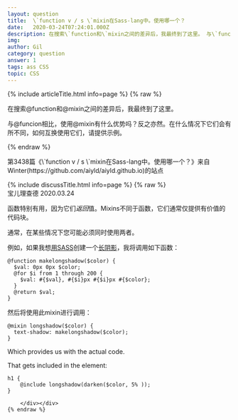 ```yaml
---
layout: question
title:  \`function v / s \`mixin在Sass-lang中。使用哪一个？
date:   2020-03-24T07:24:01.000Z
description: 在搜索\`function和\`mixin之间的差异后，我最终到了这里。 与\`funcion相比，使用\`mixin有什么优势吗？反之亦然。在什么情况下它们...
img: 
author: Gil
category: question
answer: 1
tags: ass CSS
topic: CSS
---
```

<div class="article-root">
  <div class="article">
    {% include articleTitle.html info=page %}
    {% raw %}
    <div class="article-content"><p><font style="vertical-align: inherit;"><font style="vertical-align: inherit;">在搜索@function和@mixin之间的差异后，我最终到了这里。 </font></font></p>

<p><font style="vertical-align: inherit;"><font style="vertical-align: inherit;">与@funcion相比，使用@mixin有什么优势吗？反之亦然。</font><font style="vertical-align: inherit;">在什么情况下它们会有所不同，如何互换使用它们，请提供示例。</font></font></p></div>
    {% endraw %}
  </div>
  <p class="winter_mark">第3438篇《\`function v / s \`mixin在Sass-lang中。使用哪一个？》来自Winter(https://github.com/aiyld/aiyld.github.io)的站点</p>
  <div class="discuss-wrapper">
    {% include discussTitle.html info=page %}
    {% raw %}
    <div class="discuss-item">
        <div class="discuss-parent">
          <div class="discuss-meta">
            <span class="discuss-user">宝儿理查德</span>
            <span class="discuss-time">2020.03.24</span>
          </div>
          <div class="discuss-comment"><p><font style="vertical-align: inherit;"><font style="vertical-align: inherit;">函数特别有用，因为它们</font></font><em><font style="vertical-align: inherit;"><font style="vertical-align: inherit;">返回</font></font></em><font style="vertical-align: inherit;"><font style="vertical-align: inherit;">值。</font><font style="vertical-align: inherit;">Mixins不同于函数，它们通常仅提供有价值的代码块。</font></font></p>

<p><font style="vertical-align: inherit;"><font style="vertical-align: inherit;">通常，在某些情况下您可能必须同时使用两者。</font></font></p>

<p><font style="vertical-align: inherit;"><font style="vertical-align: inherit;">例如，如果我想</font></font><a href="http://codepen.io/danieltott/pen/AjKay" rel="noreferrer"><font style="vertical-align: inherit;"><font style="vertical-align: inherit;">用SASS</font></font></a><font style="vertical-align: inherit;"><font style="vertical-align: inherit;">创建一个</font><a href="http://codepen.io/danieltott/pen/AjKay" rel="noreferrer"><font style="vertical-align: inherit;">长阴影</font></a><font style="vertical-align: inherit;">，我将调用如下函数：</font></font></p>

<pre><code>@function makelongshadow($color) {<font></font>
  $val: 0px 0px $color;<font></font>
  @for $i from 1 through 200 {<font></font>
    $val: #{$val}, #{$i}px #{$i}px #{$color};<font></font>
  }<font></font>
  @return $val;<font></font>
}<font></font>
</code></pre>

<p><font style="vertical-align: inherit;"><font style="vertical-align: inherit;">然后将使用此mixin进行调用：</font></font></p>

<pre><code>@mixin longshadow($color) {<font></font>
  text-shadow: makelongshadow($color);<font></font>
}<font></font>
</code></pre>

<p>Which provides us with the actual code.</p>

<p>That gets included in the element:</p>

<pre><code>h1 {<font></font>
    @include longshadow(darken($color, 5% ));<font></font>
}<font></font>
</code></pre></div>
        </div></div>
    {% endraw %}
  </div>
<div>
